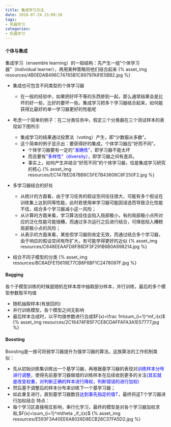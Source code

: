 ```yaml
---
title: 集成学习方法
date: 2018-07-24 23:09:10
tags: 
- 机器学习
categories: 
- 机器学习
---
```


#### 个体与集成
集成学习（ensemble learning）的一般结构：先产生一组“个体学习器”（individual learner），再用某种策略将他们结合起来
{% asset_img resources/4B0EDAB496C74765B1C89797A91E5BB2.jpg %}
- 集成也可包含不同类型的个体学习器
  - 在一般的经验中，如果把好坏不等的东西掺到一起，那么通常结果会是比坏的好一些，比好的要坏一些。集成学习把多个学习器结合起来，如何能获得比最好的单一学习器更好的性能呢

- 考虑一个简单的例子：在二分类任务中，假定三个分类器在三个测试样本的表现如下图所示
  - 集成学习的结果通过投票法（voting）产生，即“少数服从多数”。
  - 这个简单的例子显示出：要获得好的集成，个体学习器应“好而不同”。
    - 个体学习器要有一定的<font color='blue'>"准确性"</font>，即学习器不能太坏
    - 而且要有<font color='blue'>"多样性"（diversity）</font>，即学习器之间有差异。
    - 事实上，如何产生并结合“好而不同”的个体学习器，恰是集成学习研究的核心
  {% asset_img resources/EC147BED87BB6C5FE7B43608C8F250F2.jpg %}

- 多学习器结合的好处
  - 从统计的方面看，由于学习任务的假设空间往往很大，可能有多个假设在训练集上达到同等性能，此时若使用单学习器可能因误选而导致泛化性能不佳，结合多个学习器减小这一风险；
  - 从计算的方面来看，学习算法往往会陷入局部极小，有的局部极小点所对应的泛化性能可能很糟，而通过多次运行之后进行结合，可降低陷入糟糕局部极小点的风险；
  - 从表示的方面来看，某些但学习器则肯定无效，而通过结合多个学习器，由于响应的假设空间有所扩大，有可能学得更好的近似
  {% asset_img resources/C648EEAAFD8FB8DF3F291B6B0A998214.jpg %}

- 结合不同子模型的分类
{% asset_img resources/BC8AEFE15619E77CB8F6BF1C2478097F.jpg %}

#### Bagging
各个子模型训练的时候是随机在样本库中抽取部分样本，并行训练，最后的多个模型参数取平均值
- 随机抽取样本(有放回的)
- 并行训练模型，各个模型之间无影响
- 最后样本合成时，以平均值参数进行合成$F(x)=\frac 1m\sum_{i=1}^mf_i(x)$
  {% asset_img resources/2C16474FB5F7CE8CDAFFAFA3A1E57777.jpg %}

#### Boosting
Boosting是一族可将弱学习器提升为强学习器的算法。这族算法的工作机制类似：
- 先从初始训练集训练出一个基学习器，再根据基学习器的表现对<font color='blue'>训练样本分布进行调整</font>，使得先前基学习器做错的训练样本在后续收到更多的关注<font color='blue'>(其实就是改变权重，对判断正确的样本进行降权，判断错误的进行加权)</font>
- 然后基于调整后的样本分布来训练下一个基学习器；
- 如此重复进行，直到基学习器数目<font color='blue'>达到事先指定的值T</font>，最终将这T个学习器进行加权结合
特点：
- 每个学习区直接相互影响，串行化学习，最终的模型是对各个学习器加权求和,$F(x)=\sum_{i=1}^m\theta _if_i(x)$
{% asset_img resources/E593F3A40EE6A8026D8ECB26C37FA5D2.jpg %}